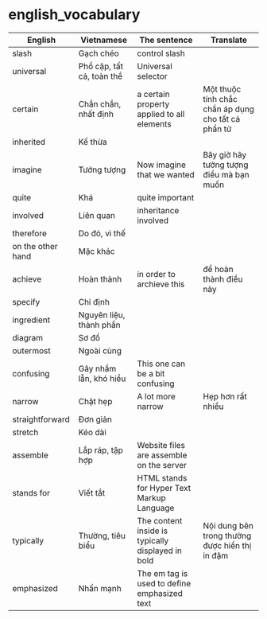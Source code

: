 # english_vocabulary


| English | Vietnamese | The sentence |Translate|
|--|--|--|--|
|slash| Gạch chéo|control slash||
|universal|Phổ cập, tất cả, toàn thể|Universal selector||
|certain|Chắn chắn, nhất định|a certain property applied to all elements|Một thuộc tính chắc chắn áp dụng cho tất cả phần tử|
|inherited|Kế thừa|||
|imagine|Tưởng tượng|Now imagine that we wanted|Bây giờ hãy tưởng tượng điều mà bạn muốn|
|quite|Khá|quite important||
|involved|Liên quan|inheritance involved||
|therefore|Do đó, vì thế|||
|on the other hand|Mặc khác|||
|achieve|Hoàn thành|in order to archieve this|để hoàn thành điều này |
|specify|Chỉ định|||
|ingredient|Nguyên liệu, thành phần|||
|diagram|Sơ đồ|||
|outermost|Ngoài cùng|||
|confusing|Gây nhầm lẫn, khó hiểu|This one can be a bit confusing||
|narrow|Chật hẹp|A lot more narrow|Hẹp hơn rất nhiều|
|straightforward|Đơn giản|||
|stretch|Kéo dài|||
|assemble|Lắp ráp, tập hợp|Website files are assemble on the server||
|stands for|Viết tắt|HTML stands for Hyper Text Markup Language||
|typically|Thường, tiêu biểu|The content inside is typically displayed in bold|Nội dung bên trong thường được hiển thị in đậm|
|emphasized|Nhấn mạnh|The em tag is used to define emphasized text||
